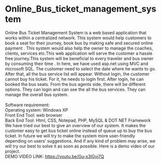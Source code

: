 # Online_Bus_ticket_management_system
Online Bus Ticket Management System is a web based application that works within a centralized network. This system would help customers to book a seat for their journey, book bus by making safe and secured online payment . This system would also help the owner to manage the coaches, clients, services etc.This web application will serve the customer a hassle free journey.This system will be beneficial to every traveler and bus owner by consuming their time .
In here, we have used asp.net using MVC and microsoft SQL. The customer need to select the date where he wants to go. After that, all the bus service list will appear. Without login, the customer cannot buy his ticket. For it, he needs to login first. After login, he can booked the bus seats. From the bus agents side, there will be different options. They can login and can see the all the bus services. They can manage the overall bus system.<br><br>
Software requirement:<br>
  Operating system: Windows XP  <br>
  Front End Tool: web browser<br>
  Back End Tool: Html, CSS, Notepad, PHP, MySQL & DOT NET Framework<br>
We have tried our best to give an overview of our system. It makes the customer easy to get bus ticket online instead of queue up to buy the bus ticket. In future we will try to make the system more user-friendly depending on users’ suggestions. And if any kind of problem may arise, we will try our best to solve it as soon as possible. 
Here is a demo video of our project.<br>
DEMO VIDEO LINK: https://youtu.be/Gu-x3IGyj7Q
